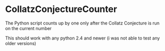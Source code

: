 # CollatzConjectureCounter
The Python script counts up by one only after the Collatz Conjecture is run on the current number

This should work with any python 2.4 and newer (i was not able to test any older versions)
